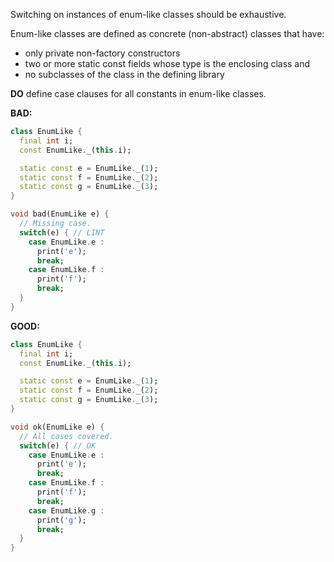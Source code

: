Switching on instances of enum-like classes should be exhaustive.

Enum-like classes are defined as concrete (non-abstract) classes that have:
  * only private non-factory constructors
  * two or more static const fields whose type is the enclosing class and
  * no subclasses of the class in the defining library

**DO** define case clauses for all constants in enum-like classes.

**BAD:**
```dart
class EnumLike {
  final int i;
  const EnumLike._(this.i);

  static const e = EnumLike._(1);
  static const f = EnumLike._(2);
  static const g = EnumLike._(3);
}

void bad(EnumLike e) {
  // Missing case.
  switch(e) { // LINT
    case EnumLike.e :
      print('e');
      break;
    case EnumLike.f :
      print('f');
      break;
  }
}
```

**GOOD:**
```dart
class EnumLike {
  final int i;
  const EnumLike._(this.i);

  static const e = EnumLike._(1);
  static const f = EnumLike._(2);
  static const g = EnumLike._(3);
}

void ok(EnumLike e) {
  // All cases covered.
  switch(e) { // OK
    case EnumLike.e :
      print('e');
      break;
    case EnumLike.f :
      print('f');
      break;
    case EnumLike.g :
      print('g');
      break;
  }
}
```
